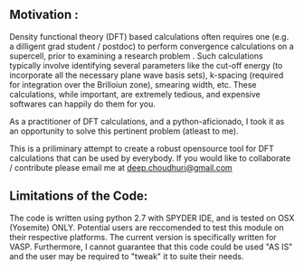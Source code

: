 Motivation :
------------
Density functional theory (DFT) based calculations often requires one (e.g. a dilligent grad student / postdoc) to 
perform convergence calculations on a supercell, prior to examining a research problem . Such calculations typically 
involve identifying several parameters  like the cut-off energy (to incorporate all the necessary plane wave basis sets), 
k-spacing (required for integration over the Brilloiun zone), smearing width, etc. These calculations, while important, 
are extremely tedious, and expensive softwares can happily do them for you.

As a practitioner of  DFT calculations, and a python-aficionado, I took it as an
opportunity to solve this pertinent problem (atleast to me).  

This is a priliminary attempt to create a robust opensource tool for DFT calculations that can be used by everybody. 
If you would like to collaborate / contribute please email me at deep.choudhuri@gmail.com

Limitations of the Code:
------------------------
The code is written using python 2.7 with SPYDER IDE, and is tested on OSX (Yosemite) ONLY. Potential users are reccomended
to test this module on their respective platforms. The current version is specifically written for VASP. Furthermore, I 
cannot guarantee that this code could be used "AS IS" and the user may be required to "tweak" it to suite their needs.  
